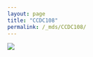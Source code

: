```yaml
---
layout: page
title: "CCDC108"
permalink: /_mds/CCDC108/
---
```


![](../../algns0/N95_5HSAA018190_aln_report.png?raw=true)